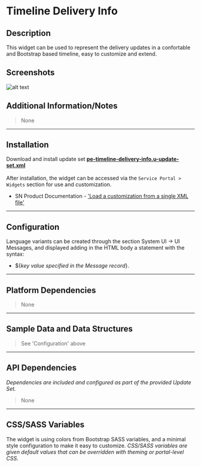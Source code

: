 # Timeline Delivery Info

## Description

This widget can be used to represent the delivery updates in a confortable and Bootstrap based timeline, easy to customize and extend.

## Screenshots
![alt text](../../images/pe-timeline-delivery-info.png "Timeline Delivery Info")

## Additional Information/Notes
> None
---
## Installation
Download and install update set **[pe-timeline-delivery-info.u-update-set.xml](https://github.com/platform-experience/serviceportal-widget-library/blob/master/timeline/pe-timeline-delivery-info/pe-timeline-delivery-info.u-update-set.xml)** <br/><br/>
After installation, the widget can be accessed via the `Service Portal > Widgets` section for use and customization.<br/>
* SN Product Documentation - ['Load a customization from a single XML file'](https://docs.servicenow.com/bundle/istanbul-application-development/page/build/system-update-sets/task/t_LoadCustomizationsFromAnXMLFile.html)

---
## Configuration
Language variants can be created through the section System UI -> UI Messages, and displayed adding in the HTML body a statement with the syntax:<br/>
* ${<i>key value specified in the Message record</i>}.
---
## Platform Dependencies
> None
---
## Sample Data and Data Structures
> See 'Configuration' above
---
## API Dependencies
<i>Dependencies are included and configured as part of the provided Update Set.</i>
> None
---
## CSS/SASS Variables
The widget is using colors from Bootstrap SASS variables, and a minimal style configuration to make it easy to customize.
_CSS/SASS variables are given default values that can be overridden with theming or portal-level CSS._
